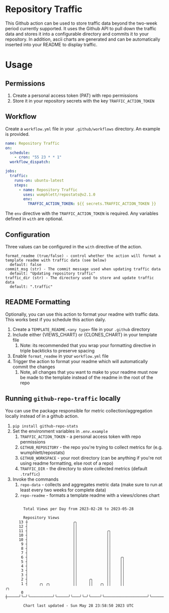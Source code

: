 # Repository Traffic

This Github action can be used to store traffic data beyond the two-week period currently supported.
It uses the Github API to pull down the traffic data and stores it into a configurable directory and commits it to your 
repository. In addition, ascii charts are generated and can be automatically inserted into your README to display traffic.

# Usage
## Permissions
1. Create a personal access token (PAT) with repo permissions
2. Store it in your repository secrets with the key `TRAFFIC_ACTION_TOKEN`

## Workflow
Create a `workflow.yml` file in your `.github/workflows` directory. An example is provided.

```yaml
name: Repository Traffic
on:
  schedule:
    - cron: "55 23 * * 1"
  workflow_dispatch:

jobs:
  traffic:
    runs-on: ubuntu-latest
    steps:
      - name: Repository Traffic
        uses: wumphlett/repostats@v2.1.0
        env:
          TRAFFIC_ACTION_TOKEN: ${{ secrets.TRAFFIC_ACTION_TOKEN }}
```
The `env` directive with the `TRAFFIC_ACTION_TOKEN` is required. Any variables defined in `with` are optional.

## Configuration
Three values can be configured in the `with` directive of the action.
```
format_readme (true/false) - control whether the action will format a template readme with traffic data (see below)
  default: false
commit_msg (str) - The commit message used when updating traffic data
  default: "Updating repository traffic"
traffic_dir (str) - The directory used to store and update traffic data
  default: ".traffic"
```

## README Formatting
Optionally, you can use this action to format your readme with traffic data. This works best if you schedule this action
daily.

1. Create a `TEMPLATE_README.<any type>` file in your `.github` directory
2. Include either {VIEWS_CHART} or {CLONES_CHART} in your template file
   1. Note: its recommended that you wrap your formatting directive in triple backticks to preserve spacing
3. Enable `format_readme` in your `workflow.yml` file
4. Trigger the action to format your readme which will automatically commit the changes
   1. Note, all changes that you want to make to your readme must now be made to the template instead of the readme in the root of the repo

## Running `github-repo-traffic` locally
You can use the package responsible for metric collection/aggregation locally instead of in a github action.

1. `pip install github-repo-stats`
2. Set the environment variables in `.env.example`
   1. `TRAFFIC_ACTION_TOKEN` - a personal access token with repo permissions
   2. `GITHUB_REPOSITORY` - the repo you're trying to collect metrics for (e.g. wumphlett/repostats)
   3. `GITHUB_WORKSPACE` - your root directory (can be anything if you're not using readme formatting, else root of a repo)
   4. `TRAFFIC_DIR` - the directory to store collected metrics (default `.traffic`)
3. Invoke the commands
   1. `repo-data` - collects and aggregates metric data (make sure to run at least every two weeks for complete data)
   2. `repo-readme` - formats a template readme with a views/clones chart

```

        Total Views per Day from 2023-02-28 to 2023-05-28

        Repository Views
      13 ┼                    ╭╮
      12 ┤                    ││
      11 ┤                    ││             ╭╮
      10 ┤                    ││             ││
      10 ┤                    ││             ││
       9 ┤                    ││             ││
       8 ┤                    ││             ││
       7 ┤                    ││             ││
       6 ┤                    ││             ││    ╭╮
       5 ┤                    ││             ││    ││
       4 ┤                    ││             ││    ││
       3 ┤                    ││             ││    ││
       3 ┤                    ││             ││    ││
       2 ┤                    ││     ╭╮      ││    ││
       1 ┤     ╭╮ ╭╮          ││     ││   ╭╮ ││    ││                   ╭╮
       0 ┼─────╯╰─╯╰──────────╯╰─────╯╰───╯╰─╯╰────╯╰───────────────────╯╰─────────────────────────

        Chart last updated - Sun May 28 23:58:50 2023 UTC
        
```

